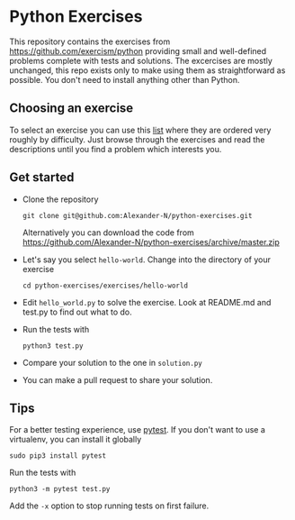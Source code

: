 # Python Exercises

This repository contains the exercises from https://github.com/exercism/python
providing small and well-defined problems complete with tests and solutions.
The excercises are mostly unchanged, this repo exists only to make using them
as straightforward as possible. You don't need to install anything other than
Python.

## Choosing an exercise

To select an exercise you can use this [list](difficulties.md) where they are
ordered very roughly by difficulty. Just browse through the exercises and read
the descriptions until you find a problem which interests you.

## Get started

* Clone the repository
    ```
    git clone git@github.com:Alexander-N/python-exercises.git
    ```
    Alternatively you can download the code from
    https://github.com/Alexander-N/python-exercises/archive/master.zip

* Let's say you select `hello-world`. Change into the directory of your exercise
   ```
   cd python-exercises/exercises/hello-world
   ```
* Edit `hello_world.py` to solve the exercise. Look at README.md and test.py
   to find out what to do.
* Run the tests with
   ```
   python3 test.py
   ```
* Compare your solution to the one in `solution.py`
* You can make a pull request to share your solution.

## Tips
For a better testing experience, use
[pytest](https://docs.pytest.org/). If you don't want to use a virtualenv, you
can install it globally
```
sudo pip3 install pytest
```
Run the tests with 
```
python3 -m pytest test.py
```
Add the `-x` option to stop running tests on first failure.
